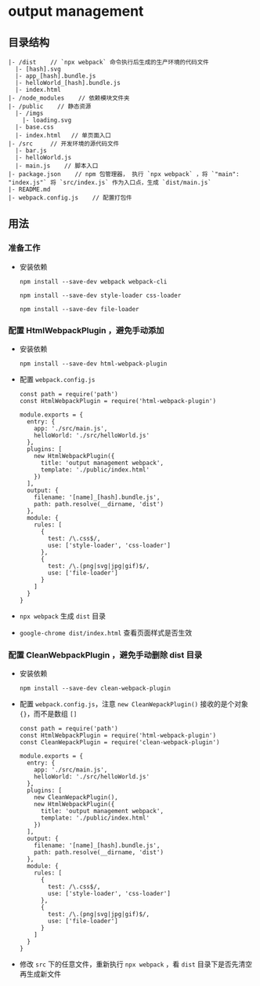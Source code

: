 # output management

## 目录结构

```dos?linenums
|- /dist    // `npx webpack` 命令执行后生成的生产环境的代码文件
  |- [hash].svg
  |- app_[hash].bundle.js
  |- helloWorld_[hash].bundle.js
  |- index.html
|- /node_modules    // 依赖模块文件夹
|- /public    // 静态资源
  |- /imgs
    |- loading.svg
  |- base.css
  |- index.html   // 单页面入口
|- /src     // 开发环境的源代码文件
  |- bar.js
  |- helloWorld.js
  |- main.js    // 脚本入口
|- package.json    // npm 包管理器， 执行 `npx webpack` ，将 `"main": "index.js"` 将 `src/index.js` 作为入口点，生成 `dist/main.js`
|- README.md
|- webpack.config.js    // 配置打包件
```

## 用法

### 准备工作

- 安装依赖

  ```dos?linenums
  npm install --save-dev webpack webpack-cli

  npm install --save-dev style-loader css-loader

  npm install --save-dev file-loader
  ```

### 配置 HtmlWebpackPlugin ，避免手动添加

- 安装依赖

  ```dos?linenums
  npm install --save-dev html-webpack-plugin
  ```

- 配置 `webpack.config.js`

  ```javascript?linenums
  const path = require('path')
  const HtmlWebpackPlugin = require('html-webpack-plugin')

  module.exports = {
    entry: {
      app: './src/main.js',
      helloWorld: './src/helloWorld.js'
    },
    plugins: [
      new HtmlWebpackPlugin({
        title: 'output management webpack',
        template: './public/index.html'
      })
    ],
    output: {
      filename: '[name]_[hash].bundle.js',
      path: path.resolve(__dirname, 'dist')
    },
    module: {
      rules: [
        {
          test: /\.css$/,
          use: ['style-loader', 'css-loader']
        },
        {
          test: /\.(png|svg|jpg|gif)$/,
          use: ['file-loader']
        }
      ]
    }
  }
  ```

- `npx webpack` 生成 `dist` 目录

- `google-chrome dist/index.html` 查看页面样式是否生效

### 配置 CleanWebpackPlugin ，避免手动删除 dist 目录

- 安装依赖

  ```dos?linenums
  npm install --save-dev clean-webpack-plugin
  ```

- 配置 `webpack.config.js`，注意 `new CleanWepackPlugin()` 接收的是个对象 `{}`，而不是数组 `[]`

  ```javascript?linenums
  const path = require('path')
  const HtmlWebpackPlugin = require('html-webpack-plugin')
  const CleanWepackPlugin = require('clean-webpack-plugin')

  module.exports = {
    entry: {
      app: './src/main.js',
      helloWorld: './src/helloWorld.js'
    },
    plugins: [
      new CleanWepackPlugin(),
      new HtmlWebpackPlugin({
        title: 'output management webpack',
        template: './public/index.html'
      })
    ],
    output: {
      filename: '[name]_[hash].bundle.js',
      path: path.resolve(__dirname, 'dist')
    },
    module: {
      rules: [
        {
          test: /\.css$/,
          use: ['style-loader', 'css-loader']
        },
        {
          test: /\.(png|svg|jpg|gif)$/,
          use: ['file-loader']
        }
      ]
    }
  }
  ```

- 修改 `src` 下的任意文件，重新执行 `npx webpack` ，看 `dist` 目录下是否先清空再生成新文件
